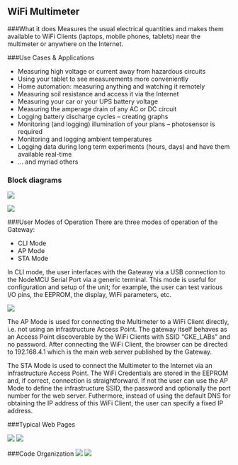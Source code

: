 WiFi Multimeter
---------------

###What it does
Measures the usual electrical quantities and makes them available to WiFi Clients (laptops, mobile phones, tablets) near the multimeter or anywhere on the Internet.

###Use Cases & Applications
- Measuring high voltage or current away from hazardous circuits
- Using your tablet to see measurements more conveniently
- Home automation: measuring anything and watching it remotely
- Measuring soil resistance and access it via the Internet
- Measuring your car or your UPS battery voltage
- Measuring the amperage drain of any AC or DC circuit 
- Logging battery discharge cycles – creating graphs
- Monitoring (and logging) illumination of your plans – photosensor is required
- Monitoring and logging ambient temperatures
- Logging data during long term experiments (hours, days) and have them available real-time
- … and myriad others

### Block diagrams
![](https://i.imgur.com/qxTWXiS.gif)

![](https://i.imgur.com/pdy9suU.gif)

###User Modes of Operation
There are three modes of operation of the Gateway:
- 	CLI Mode
- 	AP Mode
- 	STA Mode

In CLI mode, the user interfaces with the Gateway via a USB connection to the NodeMCU Serial Port via a generic terminal. This mode is useful for configuration and setup of the unit; for example, the user can test various I/O pins, the EEPROM, the display, WiFi parameters, etc.

![](https://i.imgur.com/9dEjg9f.gif)

The AP Mode is used for connecting the Multimeter to a WiFi Client directly, i.e. not using an infrastructure Access Point. The gateway itself behaves as an Access Point discoverable by the WiFi Clients with SSID “GKE_LABs” and no password. After connecting the WiFi Client, the browser can be directed to 192.168.4.1 which is the main web server published by the Gateway.

The STA Mode is used to connect the Multimeter to the Internet via an infrastructure Access Point. The WiFi Credentials are stored in the EEPROM and, if correct, connection is straightforward. If not the user can use the AP Mode to define the infrastructure SSID, the password and optionally the port number for the web server. Futhermore, instead of using the default DNS for obtaining the IP address of this WiFi Client, the user can specify a fixed IP address.

###Typical Web Pages

![](https://i.imgur.com/jWOJUp7.gif)
![](https://i.imgur.com/RSVtaRk.gif)

###Code Organization
![](https://i.imgur.com/JxRDU5J.gif)
![](https://i.imgur.com/EksuuCs.gif)